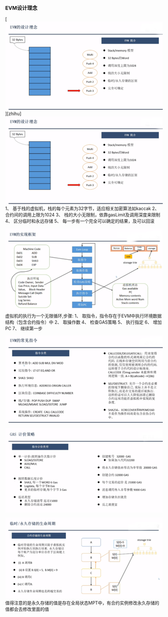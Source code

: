 ### EVM设计理念
[![](./images/EVM1.png "我的知乎，欢迎关注")][zhihu]
![evm1](./images/EVM1.png)
1、 基于栈的虚拟机，栈的每个元素为32字节，适应相关加密算法如kaccak
2、 合约间的调用上限为1024
3、 栈的大小无限制，依靠gasLimit及调用深度来限制
4、 区分临时和永远存储
5、 每一步有一个完全可以确定的结果，及可以回滚

![EVM2](./images/EVM2.png)
虚拟机的执行为一个无限循环,步骤:
1、 取指令，指令存在于EVM中执行环境数据结构（包含合约指令）中
2、 取操作数
4、 检查GAS策略
5、 执行指定
6、 增加PC
7、 继续第一步

![EVM3](./images/EVM3.png)

![EVM4](./images/EVM4.png)

![EVM5](./images/EVM5.png)
值得注意的是永久存储的值是存在全局状态MPT中，有合约实例修改永久存储的值都会去修改里面的值
